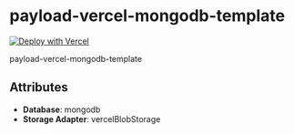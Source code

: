 # payload-vercel-mongodb-template

[![Deploy with Vercel](https://vercel.com/button)](https://vercel.com/new/clone?repository-url=https://github.com/payloadcms/payload/templates//Users/elliot/dev/core/scripts&project-name=payload-project&env=PAYLOAD_SECRET&build-command=pnpm%20run%20ci&stores=%5B%7B%22type%22:%22blob%22%7D%5D&integration-ids=oac_jnzmjqM10gllKmSrG0SGrHOH)

payload-vercel-mongodb-template

## Attributes

- **Database**: mongodb
- **Storage Adapter**: vercelBlobStorage
